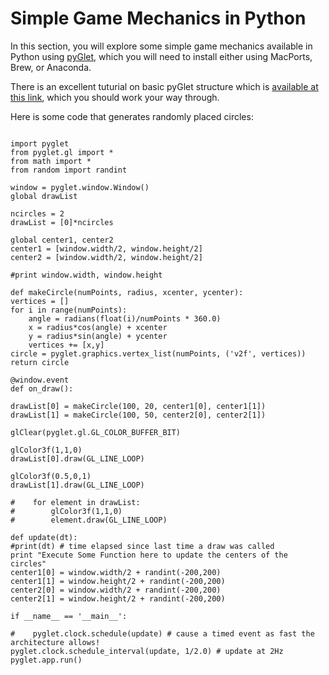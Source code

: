 # Simple Game Mechanics in Python

In this section, you will explore some simple game mechanics available in Python using [pyGlet](https://bitbucket.org/pyglet/pyglet/wiki/Home), which you will need to install either using MacPorts, Brew, or Anaconda.

There is an excellent tuturial on basic pyGlet structure which is [available at this link](http://simeonfranklin.com/talk/pyglet/slides.html#slide-1), which you should work your way through.

Here is some code that generates randomly placed circles:

```

import pyglet
from pyglet.gl import *
from math import *
from random import randint
    
window = pyglet.window.Window()
global drawList
    
ncircles = 2
drawList = [0]*ncircles
    
global center1, center2
center1 = [window.width/2, window.height/2]
center2 = [window.width/2, window.height/2]
    
#print window.width, window.height
    
def makeCircle(numPoints, radius, xcenter, ycenter):
vertices = []
for i in range(numPoints):
    angle = radians(float(i)/numPoints * 360.0)
    x = radius*cos(angle) + xcenter
    y = radius*sin(angle) + ycenter
    vertices += [x,y]
circle = pyglet.graphics.vertex_list(numPoints, ('v2f', vertices))
return circle
    
@window.event
def on_draw():
    
drawList[0] = makeCircle(100, 20, center1[0], center1[1])
drawList[1] = makeCircle(100, 50, center2[0], center2[1])
    
glClear(pyglet.gl.GL_COLOR_BUFFER_BIT)
    
glColor3f(1,1,0)
drawList[0].draw(GL_LINE_LOOP)
    
glColor3f(0.5,0,1)
drawList[1].draw(GL_LINE_LOOP)
    
#    for element in drawList:
#        glColor3f(1,1,0)
#        element.draw(GL_LINE_LOOP)
    
def update(dt):
#print(dt) # time elapsed since last time a draw was called
print "Execute Some Function here to update the centers of the circles"
center1[0] = window.width/2 + randint(-200,200)
center1[1] = window.height/2 + randint(-200,200)
center2[0] = window.width/2 + randint(-200,200)
center2[1] = window.height/2 + randint(-200,200)
    
if __name__ == '__main__':
    
#    pyglet.clock.schedule(update) # cause a timed event as fast the architecture allows!
pyglet.clock.schedule_interval(update, 1/2.0) # update at 2Hz
pyglet.app.run()

```




